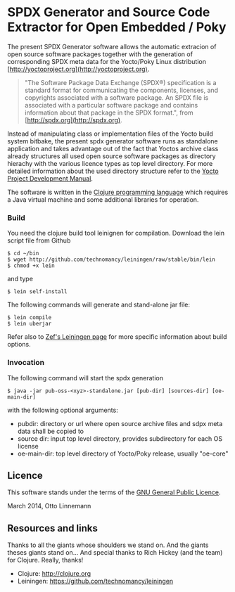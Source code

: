 # SPDX Generator and Source Code Extractor for Open Embedded / Poky

The  present SPDX  Generator software  allows the  automatic extracion
of  open source  software  packages together  with  the generation  of
corresponding  SPDX meta  data for  the Yocto/Poky  Linux distribution
[http://yoctoproject.org](http://yoctoproject.org).

> "The  Software  Package  Data  Exchange (SPDX®)  specification  is  a
standard  format  for  communicating  the  components,  licenses,  and
copyrights  associated  with  a  software package.  An  SPDX  file  is
associated with a particular software package and contains information
about that package in the SPDX format.", from [http://spdx.org](http://spdx.org).

Instead of  manipulating class  or implementation  files of  the Yocto
build  system bitbake,  the present  spdx generator  software runs  as
standalone application and takes advantage out of the fact that Yoctos
archive  class  already  structures  all  used  open  source  software
packages  as directory  hierachy  with the  various  licence types  as
top  level directory.  For more  detailed information  about the  used
directory structure refer to the
[Yocto Project Development Manual](http://www.yoctoproject.org/docs/1.6/dev-manual/dev-manual.html#maintaining-open-source-license-compliance-during-your-products-lifecycle).


The software is written in the [Clojure programming language](http://clojure.org) which requires
a Java virtual machine and some additional libraries for operation.


### Build

You need  the clojure build  tool leinignen for  compilation. Download
the lein script file from Github

    $ cd ~/bin
    $ wget http://github.com/technomancy/leiningen/raw/stable/bin/lein
    $ chmod +x lein

and type

    $ lein self-install

The following commands will generate and stand-alone jar file:

    $ lein compile
    $ lein uberjar

Refer also to [Zef's Leiningen page](http://zef.me/2470/building-clojure-projects-with-leiningen) for more specific information about build options.


### Invocation
The following  command will start the spdx generation

    $ java -jar pub-oss-<xyz>-standalone.jar [pub-dir] [sources-dir] [oe-main-dir]

with the following optional arguments:

* pubdir: directory or url where open source archive files and sdpx meta data shall be copied to
* source dir: input top level directory, provides subdirectory for each OS license
* oe-main-dir: top level directory of Yocto/Poky release, usually "oe-core"

## Licence
This software stands under the terms of the
[GNU General Public Licence](http://www.gnu.org/licenses/gpl.html).

March 2014, Otto Linnemann

## Resources and links
Thanks to all the giants whose shoulders we stand on. And the giants theses giants stand on...
And special thanks to Rich Hickey (and the team) for Clojure. Really, thanks!

* Clojure: http://clojure.org
* Leiningen: https://github.com/technomancy/leiningen
